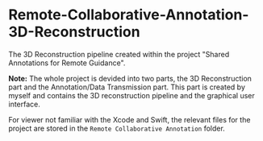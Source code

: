 # Remote-Collaborative-Annotation-3D-Reconstruction
The 3D Reconstruction pipeline created within the project "Shared Annotations for Remote Guidance".

**Note:** The whole project is devided into two parts, the 3D Reconstruction part and the Annotation/Data Transmission part. This part is created by myself and contains the 3D reconstruction pipeline and the graphical user interface.

For viewer not familiar with the Xcode and Swift, the relevant files for the project are stored in the `Remote Collaborative Annotation` folder.
